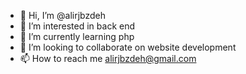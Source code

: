 - 👋 Hi, I’m @alirjbzdeh
- 👀 I’m interested in back end
- 🌱 I’m currently learning php
- 💞️ I’m looking to collaborate on website development
- 📫 How to reach me alirjbzdeh@gmail.com

<!---
alirjbzdeh/alirjbzdeh is a ✨ special ✨ repository because its `README.md` (this file) appears on your GitHub profile.
You can click the Preview link to take a look at your changes.
--->
